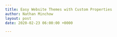```yaml
---
title: Easy Website Themes with Custom Properties
author: Nathan Minchow
layout: post
date: 2020-02-23 06:00:00 +0000

---
```

